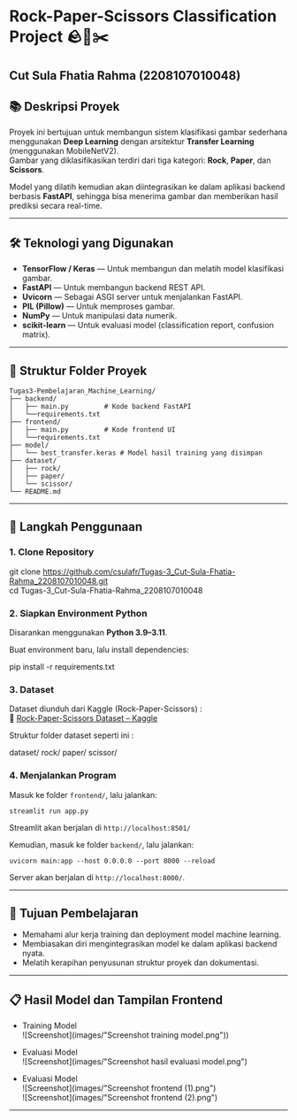 # Rock-Paper-Scissors Classification Project 🪨📄✂️

**Cut Sula Fhatia Rahma**  (2208107010048)
---

## 📚 Deskripsi Proyek

Proyek ini bertujuan untuk membangun sistem klasifikasi gambar sederhana menggunakan **Deep Learning** dengan arsitektur **Transfer Learning** (menggunakan MobileNetV2).  
Gambar yang diklasifikasikan terdiri dari tiga kategori: **Rock**, **Paper**, dan **Scissors**.

Model yang dilatih kemudian akan diintegrasikan ke dalam aplikasi backend berbasis **FastAPI**, sehingga bisa menerima gambar dan memberikan hasil prediksi secara real-time.

---

## 🛠️ Teknologi yang Digunakan

- **TensorFlow / Keras** — Untuk membangun dan melatih model klasifikasi gambar.
- **FastAPI** — Untuk membangun backend REST API.
- **Uvicorn** — Sebagai ASGI server untuk menjalankan FastAPI.
- **PIL (Pillow)** — Untuk memproses gambar.
- **NumPy** — Untuk manipulasi data numerik.
- **scikit-learn** — Untuk evaluasi model (classification report, confusion matrix).

---

## 📂 Struktur Folder Proyek

```
Tugas3-Pembelajaran_Machine_Learning/
├── backend/
│   ├── main.py         # Kode backend FastAPI
│   └──requirements.txt
├── frontend/
│   ├── main.py         # Kode frontend UI
│   └──requirements.txt          
├── model/
│   └── best_transfer.keras # Model hasil training yang disimpan
├── dataset/
│   ├── rock/
│   ├── paper/
│   └── scissor/
└── README.md
```

---

## 🚀 Langkah Penggunaan

### 1. Clone Repository

git clone https://github.com/csulafr/Tugas-3_Cut-Sula-Fhatia-Rahma_2208107010048.git <br>
cd Tugas-3_Cut-Sula-Fhatia-Rahma_2208107010048

### 2. Siapkan Environment Python

Disarankan menggunakan **Python 3.9–3.11**.

Buat environment baru, lalu install dependencies:

pip install -r requirements.txt

### 3. Dataset

Dataset diunduh dari Kaggle (Rock-Paper-Scissors) :  
🔗 [Rock-Paper-Scissors Dataset – Kaggle](https://www.kaggle.com/datasets/drgfreeman/rockpaperscissors)

Struktur folder dataset seperti ini :

dataset/
    rock/
    paper/
    scissor/

### 4. Menjalankan Program

Masuk ke folder `frontend/`, lalu jalankan:

`streamlit run app.py`

Streamlit akan berjalan di `http://localhost:8501/`

Kemudian, masuk ke folder `backend/`, lalu jalankan:

`uvicorn main:app --host 0.0.0.0 --port 8000 --reload`

Server akan berjalan di `http://localhost:8000/`.

---

## 🎯 Tujuan Pembelajaran

- Memahami alur kerja training dan deployment model machine learning.
- Membiasakan diri mengintegrasikan model ke dalam aplikasi backend nyata.
- Melatih kerapihan penyusunan struktur proyek dan dokumentasi.

---

## 📋 Hasil Model dan Tampilan Frontend

- Training Model <br>
![Screenshot](images/"Screenshot training model.png"))

- Evaluasi Model <br>
![Screenshot](images/"Screenshot hasil evaluasi model.png")

- Evaluasi Model <br>
![Screenshot](images/"Screenshot frontend (1).png") <br>
![Screenshot](images/"Screenshot frontend (2).png")

---
